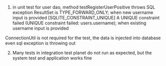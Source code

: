 1. in unit test for user dao, method testRegisterUserPositive throws 
SQL exception ResultSet is TYPE_FORWARD_ONLY; when new username input is provided
[SQLITE_CONSTRAINT_UNIQUE] A UNIQUE constraint failed (UNIQUE constraint failed: users.username); when existing username input is provided

ConnectionUtil is not required for the test, the data is injected into database even sql exception is throwing out

2. Many tests in integration test planet do not run as expected, but the system test and application works fine

